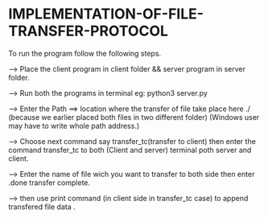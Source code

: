 # IMPLEMENTATION-OF-FILE-TRANSFER-PROTOCOL
To run the program follow the following steps.


--> Place the client program in client folder && server program in server folder.


--> Run both the programs in terminal eg: python3 server.py


--> Enter the Path ==> location where the transfer of file take place here ./ (because we earlier placed both files in two different folder)
(Windows user may have to write whole path address.)


--> Choose next command say transfer_tc(transfer to client) then enter the command transfer_tc to both (Client and server) terminal poth server and client. 


--> Enter the name of file wich you want to transfer to both side then enter .done transfer complete.


--> then use print command (in client side in transfer_tc case) to append transfered file data .
